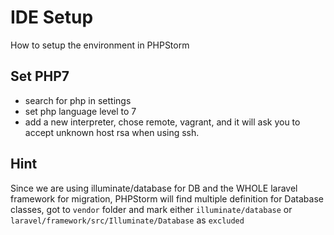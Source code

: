 # IDE Setup

How to setup the environment in PHPStorm

## Set PHP7

- search for php in settings
- set php language level to 7
- add a new  interpreter, chose remote, vagrant, and it will
ask you to accept unknown host rsa when using ssh.


## Hint

 Since we are using illuminate/database for DB and the WHOLE laravel
 framework for migration, PHPStorm will find multiple definition for
 Database classes, got to `vendor` folder and mark either `illuminate/database`
 or `laravel/framework/src/Illuminate/Database` as `excluded`
